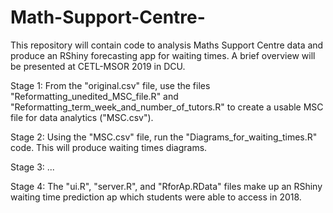 # Math-Support-Centre-

This repository will contain code to analysis Maths Support Centre data and produce an RShiny forecasting app for waiting times.
A brief overview will be presented at CETL-MSOR 2019 in DCU.

Stage 1: From the "original.csv" file, use the files "Reformatting_unedited_MSC_file.R" and "Reformatting_term_week_and_number_of_tutors.R" to create a usable MSC file for data analytics ("MSC.csv").


Stage 2: Using the "MSC.csv" file, run the "Diagrams_for_waiting_times.R" code. This will produce waiting times diagrams.

Stage 3: ...

Stage 4: The "ui.R", "server.R", and "RforAp.RData" files make up an RShiny waiting time prediction ap which students were able to access in 2018.
